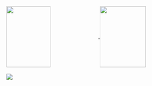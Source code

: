 <div>
  <a href="https://github.com/w7b">
    <img height="160em" align="center" width="48%" src="https://github-readme-stats.vercel.app/api?username=w7b&theme=prussian&show_icons=true&hide_border=true&count_private=true">
    <img height="160em" align="center" width="49%" src="https://github-readme-stats.vercel.app/api/top-langs/?username=w7b&theme=prussian&show_icons=true&hide_border=true&layout=compact"></a>
</div>

<div style="display: inline-block; align: center; width: 40; height: 30"><br>
    <img src="https://cdn.jsdelivr.net/gh/devicons/devicon@latest/icons/python/python-original.svg">
</div>
